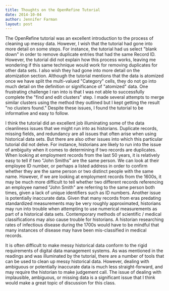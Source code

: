 ```yaml
---
title: Thoughts on the OpenRefine Tutorial
date: 2014-10-04
author: Jennifer Farman
layout: post
---
```


The OpenRefine tutorial was an excellent introduction to the process of cleaning up messy data. However, I wish that the tutorial had gone into more detail on some steps. For instance, the tutorial had us select "blank down" in order to remove duplicate entries that had the same Record ID. However, the tutorial did not explain how this process works, leaving me wondering if this same technique would work for removing duplicates for other data sets. I also wish they had gone into more detail on the atomization section. Although the tutorial mentions that the data is atomized once we have split the multi-valued "Category" cells, they do not go into much detail on the definition or significance of "atomized" data. One frustrating challenge I ran into is that I was not able to successfully complete the "find and edit clusters" step. I made several attempts to merge similar clusters using the method they outlined but I kept getting the result "no clusters found." Despite these issues, I found the tutorial to be informative and easy to follow.

I think the tutorial did an excellent job illuminating some of the data cleanliness issues that we might run into as historians. Duplicate records, missing fields, and redundancy are all issues that often arise when using historical data sets. But there are also other issues into which this particular tutorial did not delve.  For instance, historians are likely to run into the issue of ambiguity when it comes to determining if two records are duplicates. When looking at employment records from the last 50 years, it is relatively easy to tell if two "John Smiths" are the same person. We can look at their employee ID number, or perhaps a listed address in order to confirm whether they are the same person or two distinct people with the same name. However, if we are looking at employment records from the 1600s, it may be much more difficult to tell whether two different records referencing an employee named "John Smith" are referring to the same person both times, given a lack of unique identifiers such as ID numbers.  Another issue is potentially inaccurate data. Given that many records from eras predating standardized measurements may be very roughly approximated, historians may run into trouble when attempting to use numerical measurements as part of a historical data sets. Contemporary methods of scientific / medical classifications may also cause trouble for historians. A historian researching rates of infectious disease during the 1700s would have to be mindful that many instances of disease may have been mis-classified in medical records.

It is often difficult to make messy historical data conform to the rigid requirements of digital data management systems. As was mentioned in the readings and was illuminated by the tutorial, there are a number of tools that can be used to clean up messy historical data. However, dealing with ambiguous or potentially inaccurate data is much less straight-forward, and may require the historian to make judgement call. The issue of dealing with implausible, ambiguous, or missing data is a significant issue that I think would make a great topic of discussion for this class.
